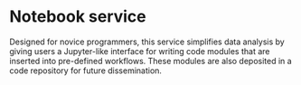 # Notebook service
Designed for novice programmers, this service simplifies data
analysis by giving users a Jupyter-like interface for writing code
modules that are inserted into pre-defined workflows. These modules
are also deposited in a code repository for future dissemination.
